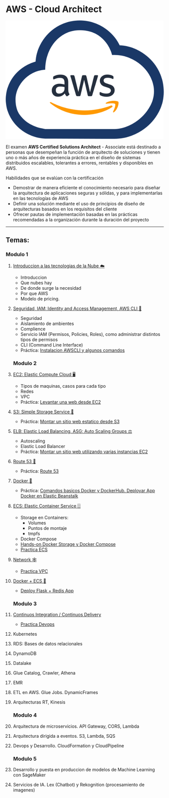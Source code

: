 # AWS - Cloud Architect

![aws](resources/images/awscloud.svg)

El examen **AWS Certified Solutions Architect** - Associate está destinado a personas que desempeñan la función de arquitecto de soluciones y tienen uno o más años de experiencia práctica en el diseño de sistemas distribuidos escalables, tolerantes a errores, rentables y disponibles en AWS.

Habilidades que se evalúan con la certificación
- Demostrar de manera eficiente el conocimiento necesario para diseñar la arquitectura de aplicaciones seguras y sólidas, y para implementarlas en las tecnologías de AWS
- Definir una solución mediante el uso de principios de diseño de arquitecturas basados en los requisitos del cliente
- Ofrecer pautas de implementación basadas en las prácticas recomendadas a la organización durante la duración del proyecto

---
## Temas:
### Modulo 1
1. [Introduccion a las tecnologias de la Nube ☁️](01-Introduccion-Cloud/01-Intro.md) 
    - Introduccion
    - Que nubes hay
    - De donde surge la necesidad
    - Por que AWS
    - Modelo de pricing.

2. [Seguridad, IAM: Identity and Access Management, AWS CLI 👮](02-IAM-AWSCLI/02-Seguridad-IAM-CLI.md)
    - Seguridad
    - Aislamiento de ambientes
    - Complience
    - Servicio IAM (Permisos, Policies, Roles), como administrar distintos tipos de permisos
    - CLI (Command Line Interface)
    - Práctica: [Instalacion AWSCLI y algunos comandos](02-IAM-AWSCLI/2-practica-iam-awscli.md)

    ### Modulo 2
3. [EC2: Elastic Compute Cloud 🖥️](03-EC2/03-EC2.md)
    - Tipos de maquinas, casos para cada tipo
    - Redes
    - VPC
    - Práctica: [Levantar una web desde EC2](03-EC2/3-practica-EC2.pdf)

4. [S3: Simple Storage Service 🧳️](04-S3/04-S3.md)
    - Práctica: [Montar un sitio web estatico desde S3](04-S3/4-practica-S3.md)
    
5. [ELB: Elastic Load Balancing, ASG: Auto Scaling Groups ⚖️](05-ELB/05-ELB-ASG.md)
    - Autoscaling
    - Elastic Load Balancer
    - Práctica: [Montar un sitio web utilizando varias instancias EC2](05-ELB/5-practica-ELB.md)

6. [Route 53 📛](06-Route53/06-Route53.md)
    - Práctica: [Route 53](06-Route53/6-practica-Route53.md)

7. [Docker 🐳](07-Docker/07-Docker.md)
    - Práctica: [Comandos basicos Docker y DockerHub. Deployar App Docker en Elastic Beanstalk](07-Docker/docker.ipynb)

8. [ECS: Elastic Container Service 🗄](08-ECS/08-ECS.md)
    - Storage en Containers:
        - Volumes
        - Puntos de montaje
        - tmpfs
    - Docker Compose
    - [Hands-on Docker Storage y Docker Compose](08-ECS/Storage%20&%20Compose.ipynb)
    - [Practica ECS](08-ECS/ECS.ipynb)

9. [Network 🕸](09-Networking)
    - [Practica VPC](09-Networking/9-practica-networking.md)
    
10. [Docker + ECS 🐋](10-Docker-ECS/Repaso-ECS-Docker.md)
    - [Deploy Flask + Redis App](10-Docker-ECS/10-practica-docker.md)

    ### Modulo 3
11. [Continuos Integration / Continuos Delivery](11-CI-CD/11-CI-CD.md)
    - [Practica Devops](11-CI-CD/11-practica-devops.md)
    
9. Kubernetes
10. RDS: Bases de datos relacionales
11. DynamoDB
12. Datalake
13. Glue Catalog, Crawler, Athena
14. EMR
15. ETL en AWS. Glue Jobs. DynamicFrames
16. Arquitecturas RT, Kinesis 

    ### Modulo 4
17. Arquitectura de microservicios. API Gateway, CORS, Lambda
18. Arquitectura dirigida a eventos. S3, Lambda, SQS
19. Devops y Desarrollo. CloudFormation y CloudPipeline

    ### Modulo 5
20. Desarrollo y puesta en produccion de modelos de Machine Learning con SageMaker
21. Servicios de IA. Lex (Chatbot) y Rekognition (procesamiento de imagenes)